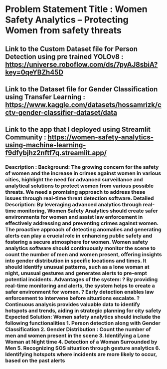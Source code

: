 # Problem Statement Title : Women Safety Analytics – Protecting Women from safety threats

## Link to the Custom Dataset file for Person Detection using pre trained YOLOv8 : https://universe.roboflow.com/ds/7pyAJ8sbiA?key=0qeYBZh45D
## Link to the Dataset file for Gender Classification using Transfer Learning : https://www.kaggle.com/datasets/hossamrizk/cctv-gender-classifier-dataset/data
## Link to the app that I deployed using Streamlit Community : https://women-safety-analytics-using-machine-learning-f9dfybjhz2nftf7q.streamlit.app/

### Description : Background: The growing concern for the safety of women and the increase in crimes against women in various cities, highlight the need for advanced surveillance and analytical solutions to protect women from various possible threats. We need a promising approach to address these issues through real-time threat detection software. Detailed Description: By leveraging advanced analytics through real-time monitoring, Women Safety Analytics should create safer environments for women and assist law enforcement in effectively addressing and preventing crimes against women. The proactive approach of detecting anomalies and generating alerts can play a crucial role in enhancing public safety and fostering a secure atmosphere for women. Women safety analytics software should continuously monitor the scene to count the number of men and women present, offering insights into gender distribution in specific locations and times. It should identify unusual patterns, such as a lone woman at night, unusual gestures and generates alerts to pre-empt potential incidents. Advantages of the system: ? By providing real-time monitoring and alerts, the system helps to create a safer environment for women. ? Early detection enables law enforcement to intervene before situations escalate. ? Continuous analysis provides valuable data to identify hotspots and trends, aiding in strategic planning for city safety Expected Solution: Women safety analytics should include the following functionalities 1. Person detection along with Gender Classification 2. Gender Distribution : Count the number of men and women present in the scene 3. Identifying a Lone Woman at Night time 4. Detection of a Woman Surrounded by Men 5. Recognizing SOS situation through gesture analytics 6. Identifying hotspots where incidents are more likely to occur, based on the past alerts


